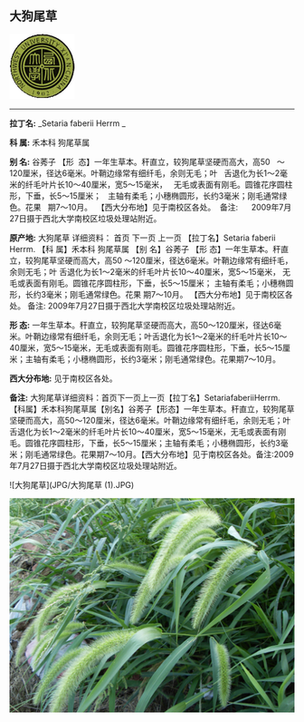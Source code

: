 ## 大狗尾草

![西北大学校园网络植物志](JPG/nwu.gif)

---

**拉丁名:**  _Setaria faberii Herrm _

**科 属:** 禾本科 狗尾草属

**别 名:** 谷莠子
 【形  态】一年生草本。秆直立，较狗尾草坚硬而高大，高50
  ～120厘米，径达6毫米。叶鞘边缘常有细纤毛，余则无毛；叶
  舌退化为长1～2毫米的纤毛叶片长10～40厘米，宽5～15毫米，
  无毛或表面有刚毛。圆锥花序圆柱形，下垂，长5～15厘米；
  主轴有柔毛；小穗椭圆形，长约3毫米；刚毛通常绿色。花果
  期7～10月。
 【西大分布地】见于南校区各处。
 备注:
     2009年7月27日摄于西北大学南校区垃圾处理站附近。

**原产地:** 大狗尾草
详细资料： 首页 下一页 上一页
【拉丁名】Setaria faberii Herrm.
【科 属】禾本科 狗尾草属
【别 名】谷莠子
 【形 态】一年生草本。秆直立，较狗尾草坚硬而高大，高50
 ～120厘米，径达6毫米。叶鞘边缘常有细纤毛，余则无毛；叶
 舌退化为长1～2毫米的纤毛叶片长10～40厘米，宽5～15毫米，
 无毛或表面有刚毛。圆锥花序圆柱形，下垂，长5～15厘米；
 主轴有柔毛；小穗椭圆形，长约3毫米；刚毛通常绿色。花果
 期7～10月。
【西大分布地】见于南校区各处。
备注:
 2009年7月27日摄于西北大学南校区垃圾处理站附近。

**形  态:** 一年生草本。秆直立，较狗尾草坚硬而高大，高50～120厘米，径达6毫米。叶鞘边缘常有细纤毛，余则无毛；叶舌退化为长1～2毫米的纤毛叶片长10～40厘米，宽5～15毫米，无毛或表面有刚毛。圆锥花序圆柱形，下垂，长5～15厘米；主轴有柔毛；小穗椭圆形，长约3毫米；刚毛通常绿色。花果期7～10月。

**西大分布地:** 见于南校区各处。

**备注:** 大狗尾草详细资料：首页下一页上一页【拉丁名】SetariafaberiiHerrm.【科属】禾本科狗尾草属【别名】谷莠子【形态】一年生草本。秆直立，较狗尾草坚硬而高大，高50～120厘米，径达6毫米。叶鞘边缘常有细纤毛，余则无毛；叶舌退化为长1～2毫米的纤毛叶片长10～40厘米，宽5～15毫米，无毛或表面有刚毛。圆锥花序圆柱形，下垂，长5～15厘米；主轴有柔毛；小穗椭圆形，长约3毫米；刚毛通常绿色。花果期7～10月。【西大分布地】见于南校区各处。备注:2009年7月27日摄于西北大学南校区垃圾处理站附近。

![大狗尾草](JPG/大狗尾草 (1).JPG) 

![大狗尾草](JPG/大狗尾草.JPG) 

